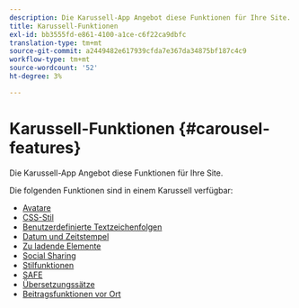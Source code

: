 ```yaml
---
description: Die Karussell-App Angebot diese Funktionen für Ihre Site.
title: Karussell-Funktionen
exl-id: bb3555fd-e861-4100-a1ce-c6f22ca9dbfc
translation-type: tm+mt
source-git-commit: a2449482e617939cfda7e367da34875bf187c4c9
workflow-type: tm+mt
source-wordcount: '52'
ht-degree: 3%

---
```


# Karussell-Funktionen {#carousel-features}

Die Karussell-App Angebot diese Funktionen für Ihre Site.

Die folgenden Funktionen sind in einem Karussell verfügbar:

* [Avatare](/help/using/c-features-livefyre/c-styling-features/c-avatars.md#c_avatars)
* [CSS-Stil](/help/using/c-features-livefyre/c-styling-features/c-css-styling-branding.md#c_css_styling_branding)
* [Benutzerdefinierte Textzeichenfolgen](/help/using/c-features-livefyre/c-custom-text-strings.md#c_custom_text_strings)
* [Datum und Zeitstempel](/help/using/c-features-livefyre/c-styling-features/c-date-and-timestamp.md#c_date_and_timestamp)
* [Zu ladende Elemente](/help/using/c-features-livefyre/c-content-behavior-features/c-content-behavior-features.md#section_q5w_mzl_d1b)
* [Social Sharing](/help/using/c-features-livefyre/c-social-sharing/c-social-sharing.md#c_social_sharing)
* [Stilfunktionen](/help/using/c-features-livefyre/c-styling-features/c-styling-features.md#c_styling_features)
* [SAFE](/help/using/c-features-livefyre/c-about-moderation/c-moderation.md#c_moderation)
* [Übersetzungssätze](/help/using/c-settings-other/c-translation-sets/c-translation-sets.md#c_translation_sets)
* [Beitragsfunktionen vor Ort](/help/using/c-features-livefyre/c-on-site-contribution-features.md#section_vzs_t2s_d1b)
